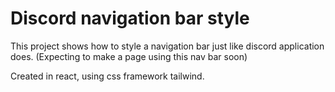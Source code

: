 # Discord navigation bar style
This project shows how to style a navigation bar just like discord application does. (Expecting to make a page using this nav bar soon)

Created in react, using css framework tailwind.
